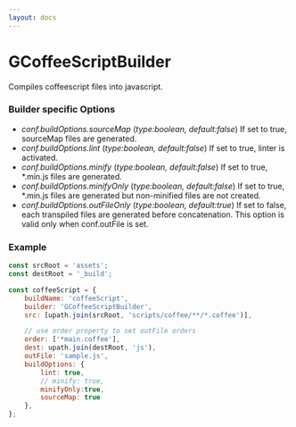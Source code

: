 ```yaml
---
layout: docs
---
```


# GCoffeeScriptBuilder
Compiles coffeescript files into javascript.

### Builder specific Options
  - *conf.buildOptions.sourceMap* (<i>type:boolean, default:false</i>)
    If set to true, sourceMap files are generated.
  - *conf.buildOptions.lint* (<i>type:boolean, default:false</i>)
    If set to true, linter is activated.
  - *conf.buildOptions.minify* (<i>type:boolean, default:false</i>)
    If set to true, *.min.js files are generated.
  - *conf.buildOptions.minifyOnly* (<i>type:boolean, default:false</i>)
    If set to true, *.min.js files are generated but non-minified files are not created.
  - *conf.buildOptions.outFileOnly* (<i>type:boolean, default:*true*</i>)
    If set to false, each transpiled files are generated before concatenation.
    This option is valid only when conf.outFile is set.


### Example
```js
const srcRoot = 'assets';
const destRoot = '_build';

const coffeeScript = {
    buildName: 'coffeeScript',
    builder: 'GCoffeeScriptBuilder',
    src: [upath.join(srcRoot, 'scripts/coffee/**/*.coffee')],

    // use order property to set outFile orders
    order: ['*main.coffee'],
    dest: upath.join(destRoot, 'js'),
    outFile: 'sample.js',
    buildOptions: {
        lint: true,
        // minify: true,
        minifyOnly:true,
        sourceMap: true
    },
};
```
